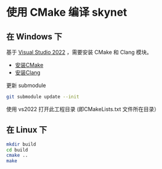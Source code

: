 # 使用 CMake 编译 skynet

## 在 Windows 下

基于 [Visual Studio 2022](https://visualstudio.microsoft.com/zh-hans/downloads/) ，需要安装 CMake 和 Clang 模块。

- [安装CMake](https://learn.microsoft.com/en-us/cpp/build/cmake-projects-in-visual-studio?view=msvc-170)
- [安装Clang](https://learn.microsoft.com/en-us/cpp/build/clang-support-cmake?view=msvc-170)

更新 submodule

```bash
git submodule update --init
```

使用 vs2022 打开此工程目录 (即CMakeLists.txt 文件所在目录）

## 在 Linux 下

```bash
mkdir build
cd build
cmake ..
make
```

